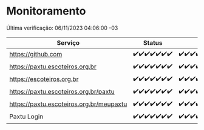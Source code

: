 # Monitoramento

Última verificação: 06/11/2023 04:06:00 -03

|Serviço|Status|Últimas 24h|
|---|---|---|
|https://github.com|<span title="2023-10-30: OK=24">✔️</span><span title="2023-10-31: OK=24">✔️</span><span title="2023-11-01: OK=24">✔️</span><span title="2023-11-02: OK=24">✔️</span><span title="2023-11-03: OK=23">✔️</span><span title="2023-11-04: OK=24">✔️</span><span title="2023-11-05: OK=8">✔️</span>|<span title="05/11/2023 05:07:00 -03 : 200">✔️</span><span title="05/11/2023 06:04:00 -03 : 200">✔️</span><span title="05/11/2023 07:05:00 -03 : 200">✔️</span><span title="05/11/2023 08:02:00 -03 : 200">✔️</span><span title="05/11/2023 09:09:00 -03 : 200">✔️</span><span title="05/11/2023 10:05:00 -03 : 200">✔️</span><span title="05/11/2023 11:03:00 -03 : 200">✔️</span><span title="05/11/2023 12:03:00 -03 : 200">✔️</span><span title="05/11/2023 13:06:00 -03 : 200">✔️</span><span title="05/11/2023 14:03:00 -03 : 200">✔️</span><span title="05/11/2023 15:06:00 -03 : 200">✔️</span><span title="05/11/2023 16:03:00 -03 : 200">✔️</span><span title="05/11/2023 17:05:00 -03 : 200">✔️</span><span title="05/11/2023 18:03:00 -03 : 200">✔️</span><span title="05/11/2023 19:03:00 -03 : 200">✔️</span><span title="05/11/2023 20:04:00 -03 : 200">✔️</span><span title="05/11/2023 21:30:00 -03 : 200">✔️</span><span title="05/11/2023 22:44:00 -03 : 200">✔️</span><span title="05/11/2023 23:18:00 -03 : 200">✔️</span><span title="06/11/2023 00:06:00 -03 : 200">✔️</span><span title="06/11/2023 01:07:00 -03 : 200">✔️</span><span title="06/11/2023 02:06:00 -03 : 200">✔️</span><span title="06/11/2023 03:08:00 -03 : 200">✔️</span><span title="06/11/2023 04:06:00 -03 : 200">✔️</span>|
|https://paxtu.escoteiros.org.br|<span title="2023-10-30: OK=24">✔️</span><span title="2023-10-31: OK=24">✔️</span><span title="2023-11-01: OK=24">✔️</span><span title="2023-11-02: OK=24">✔️</span><span title="2023-11-03: OK=23">✔️</span><span title="2023-11-04: OK=24">✔️</span><span title="2023-11-05: OK=8">✔️</span>|<span title="05/11/2023 05:07:00 -03 : 200">✔️</span><span title="05/11/2023 06:04:00 -03 : 200">✔️</span><span title="05/11/2023 07:05:00 -03 : 200">✔️</span><span title="05/11/2023 08:02:00 -03 : 200">✔️</span><span title="05/11/2023 09:09:00 -03 : 200">✔️</span><span title="05/11/2023 10:05:00 -03 : 200">✔️</span><span title="05/11/2023 11:03:00 -03 : 200">✔️</span><span title="05/11/2023 12:03:00 -03 : 200">✔️</span><span title="05/11/2023 13:06:00 -03 : 200">✔️</span><span title="05/11/2023 14:03:00 -03 : 200">✔️</span><span title="05/11/2023 15:06:00 -03 : 200">✔️</span><span title="05/11/2023 16:03:00 -03 : 200">✔️</span><span title="05/11/2023 17:05:00 -03 : 200">✔️</span><span title="05/11/2023 18:03:00 -03 : 200">✔️</span><span title="05/11/2023 19:03:00 -03 : 200">✔️</span><span title="05/11/2023 20:04:00 -03 : 200">✔️</span><span title="05/11/2023 21:30:00 -03 : 200">✔️</span><span title="05/11/2023 22:44:00 -03 : 200">✔️</span><span title="05/11/2023 23:18:00 -03 : 200">✔️</span><span title="06/11/2023 00:06:00 -03 : 200">✔️</span><span title="06/11/2023 01:07:00 -03 : 200">✔️</span><span title="06/11/2023 02:06:00 -03 : 200">✔️</span><span title="06/11/2023 03:08:00 -03 : 200">✔️</span><span title="06/11/2023 04:06:00 -03 : 200">✔️</span>|
|https://escoteiros.org.br|<span title="2023-10-30: OK=24">✔️</span><span title="2023-10-31: OK=24">✔️</span><span title="2023-11-01: OK=24">✔️</span><span title="2023-11-02: OK=24">✔️</span><span title="2023-11-03: OK=23">✔️</span><span title="2023-11-04: OK=24">✔️</span><span title="2023-11-05: OK=8">✔️</span>|<span title="05/11/2023 05:07:00 -03 : 200">✔️</span><span title="05/11/2023 06:04:00 -03 : 200">✔️</span><span title="05/11/2023 07:05:00 -03 : 200">✔️</span><span title="05/11/2023 08:02:00 -03 : 200">✔️</span><span title="05/11/2023 09:09:00 -03 : 200">✔️</span><span title="05/11/2023 10:05:00 -03 : 200">✔️</span><span title="05/11/2023 11:03:00 -03 : 200">✔️</span><span title="05/11/2023 12:03:00 -03 : 200">✔️</span><span title="05/11/2023 13:06:00 -03 : 0">❌</span><span title="05/11/2023 14:03:00 -03 : 200">✔️</span><span title="05/11/2023 15:07:00 -03 : 200">✔️</span><span title="05/11/2023 16:03:00 -03 : 200">✔️</span><span title="05/11/2023 17:05:00 -03 : 200">✔️</span><span title="05/11/2023 18:03:00 -03 : 200">✔️</span><span title="05/11/2023 19:03:00 -03 : 200">✔️</span><span title="05/11/2023 20:04:00 -03 : 200">✔️</span><span title="05/11/2023 21:30:00 -03 : 200">✔️</span><span title="05/11/2023 22:44:00 -03 : 200">✔️</span><span title="05/11/2023 23:18:00 -03 : 200">✔️</span><span title="06/11/2023 00:06:00 -03 : 200">✔️</span><span title="06/11/2023 01:07:00 -03 : 200">✔️</span><span title="06/11/2023 02:06:00 -03 : 200">✔️</span><span title="06/11/2023 03:08:00 -03 : 200">✔️</span><span title="06/11/2023 04:06:00 -03 : 200">✔️</span>|
|https://paxtu.escoteiros.org.br/paxtu|<span title="2023-10-30: OK=24">✔️</span><span title="2023-10-31: OK=24">✔️</span><span title="2023-11-01: OK=24">✔️</span><span title="2023-11-02: OK=24">✔️</span><span title="2023-11-03: OK=23">✔️</span><span title="2023-11-04: OK=24">✔️</span><span title="2023-11-05: OK=8">✔️</span>|<span title="05/11/2023 05:07:00 -03 : 200">✔️</span><span title="05/11/2023 06:04:00 -03 : 200">✔️</span><span title="05/11/2023 07:05:00 -03 : 200">✔️</span><span title="05/11/2023 08:02:00 -03 : 200">✔️</span><span title="05/11/2023 09:09:00 -03 : 200">✔️</span><span title="05/11/2023 10:05:00 -03 : 200">✔️</span><span title="05/11/2023 11:03:00 -03 : 200">✔️</span><span title="05/11/2023 12:03:00 -03 : 200">✔️</span><span title="05/11/2023 13:06:00 -03 : 200">✔️</span><span title="05/11/2023 14:03:00 -03 : 200">✔️</span><span title="05/11/2023 15:07:00 -03 : 200">✔️</span><span title="05/11/2023 16:03:00 -03 : 200">✔️</span><span title="05/11/2023 17:05:00 -03 : 200">✔️</span><span title="05/11/2023 18:03:00 -03 : 200">✔️</span><span title="05/11/2023 19:03:00 -03 : 200">✔️</span><span title="05/11/2023 20:04:00 -03 : 200">✔️</span><span title="05/11/2023 21:30:00 -03 : 200">✔️</span><span title="05/11/2023 22:44:00 -03 : 200">✔️</span><span title="05/11/2023 23:18:00 -03 : 200">✔️</span><span title="06/11/2023 00:07:00 -03 : 200">✔️</span><span title="06/11/2023 01:07:00 -03 : 200">✔️</span><span title="06/11/2023 02:06:00 -03 : 200">✔️</span><span title="06/11/2023 03:08:00 -03 : 200">✔️</span><span title="06/11/2023 04:06:00 -03 : 200">✔️</span>|
|https://paxtu.escoteiros.org.br/meupaxtu|<span title="2023-10-30: OK=24">✔️</span><span title="2023-10-31: OK=24">✔️</span><span title="2023-11-01: OK=24">✔️</span><span title="2023-11-02: OK=24">✔️</span><span title="2023-11-03: OK=23">✔️</span><span title="2023-11-04: OK=24">✔️</span><span title="2023-11-05: OK=8">✔️</span>|<span title="05/11/2023 05:07:00 -03 : 200">✔️</span><span title="05/11/2023 06:04:00 -03 : 200">✔️</span><span title="05/11/2023 07:05:00 -03 : 200">✔️</span><span title="05/11/2023 08:02:00 -03 : 200">✔️</span><span title="05/11/2023 09:09:00 -03 : 200">✔️</span><span title="05/11/2023 10:05:00 -03 : 200">✔️</span><span title="05/11/2023 11:03:00 -03 : 200">✔️</span><span title="05/11/2023 12:03:00 -03 : 200">✔️</span><span title="05/11/2023 13:06:00 -03 : 200">✔️</span><span title="05/11/2023 14:03:00 -03 : 200">✔️</span><span title="05/11/2023 15:07:00 -03 : 200">✔️</span><span title="05/11/2023 16:03:00 -03 : 200">✔️</span><span title="05/11/2023 17:05:00 -03 : 200">✔️</span><span title="05/11/2023 18:03:00 -03 : 200">✔️</span><span title="05/11/2023 19:03:00 -03 : 200">✔️</span><span title="05/11/2023 20:04:00 -03 : 200">✔️</span><span title="05/11/2023 21:30:00 -03 : 200">✔️</span><span title="05/11/2023 22:44:00 -03 : 200">✔️</span><span title="05/11/2023 23:18:00 -03 : 200">✔️</span><span title="06/11/2023 00:07:00 -03 : 200">✔️</span><span title="06/11/2023 01:07:00 -03 : 200">✔️</span><span title="06/11/2023 02:06:00 -03 : 200">✔️</span><span title="06/11/2023 03:08:00 -03 : 200">✔️</span><span title="06/11/2023 04:06:00 -03 : 200">✔️</span>|
|Paxtu Login|<span title="2023-10-30: OK=24">✔️</span><span title="2023-10-31: OK=24">✔️</span><span title="2023-11-01: OK=24">✔️</span><span title="2023-11-02: OK=24">✔️</span><span title="2023-11-03: OK=23">✔️</span><span title="2023-11-04: OK=24">✔️</span><span title="2023-11-05: OK=8">✔️</span>|<span title="05/11/2023 05:07:00 -03 : 200">✔️</span><span title="05/11/2023 06:04:00 -03 : 200">✔️</span><span title="05/11/2023 07:05:00 -03 : 200">✔️</span><span title="05/11/2023 08:03:00 -03 : 200">✔️</span><span title="05/11/2023 09:09:00 -03 : 200">✔️</span><span title="05/11/2023 10:05:00 -03 : 200">✔️</span><span title="05/11/2023 11:03:00 -03 : 200">✔️</span><span title="05/11/2023 12:03:00 -03 : 200">✔️</span><span title="05/11/2023 13:06:00 -03 : 200">✔️</span><span title="05/11/2023 14:03:00 -03 : 200">✔️</span><span title="05/11/2023 15:07:00 -03 : 200">✔️</span><span title="05/11/2023 16:03:00 -03 : 200">✔️</span><span title="05/11/2023 17:05:00 -03 : 200">✔️</span><span title="05/11/2023 18:03:00 -03 : 200">✔️</span><span title="05/11/2023 19:03:00 -03 : 200">✔️</span><span title="05/11/2023 20:04:00 -03 : 200">✔️</span><span title="05/11/2023 21:30:00 -03 : 200">✔️</span><span title="05/11/2023 22:44:00 -03 : 200">✔️</span><span title="05/11/2023 23:18:00 -03 : 200">✔️</span><span title="06/11/2023 00:07:00 -03 : 200">✔️</span><span title="06/11/2023 01:07:00 -03 : 200">✔️</span><span title="06/11/2023 02:06:00 -03 : 200">✔️</span><span title="06/11/2023 03:08:00 -03 : 200">✔️</span><span title="06/11/2023 04:06:00 -03 : 200">✔️</span>|
